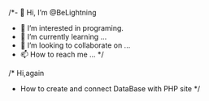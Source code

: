 /*- 👋 Hi, I’m @BeLightning
- 👀 I’m interested in programing.
- 🌱 I’m currently learning ...
- 💞️ I’m looking to collaborate on ...
- 📫 How to reach me ...
*/
<!---
BeLightning/BeLightning is a ✨ special ✨ repository because its `README.md` (this file) appears on your GitHub profile.
You can click the Preview link to take a look at your changes.
--->
/*
Hi,again

- How to create and connect DataBase with PHP site
*/
